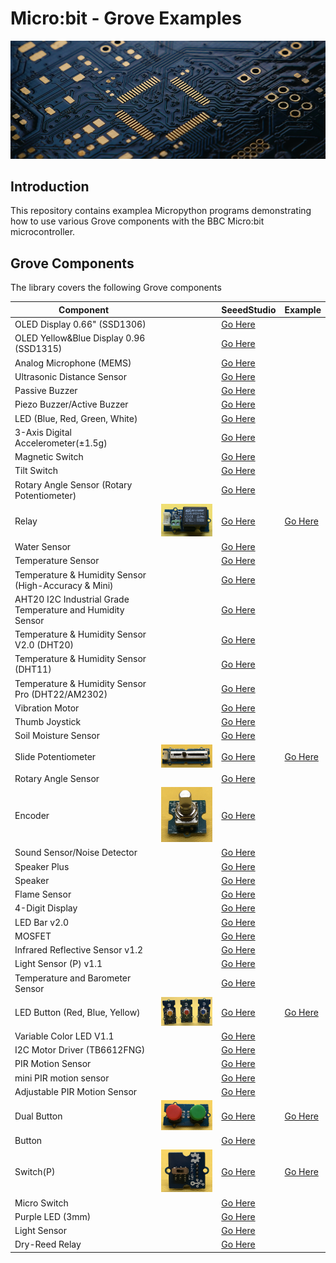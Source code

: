 # Micro:bit - Grove Examples

![Splash](splash.png)

## Introduction

This repository contains examplea Micropython programs demonstrating how to use various Grove components with the BBC Micro:bit microcontroller.

## Grove Components

The library covers the following Grove components

| Component                                                  |                                                       | SeeedStudio                                                                                                         | Example  |
| ---------------------------------------------------------- | ----------------------------------------------------- | ------------------------------------------------------------------------------------------------------------------- | -------- |
| OLED Display 0.66" (SSD1306)                               |                                                       | [Go Here](https://www.seeedstudio.com/Grove-OLED-Display-0-66-SSD1306-v1-0-p-5096.html)                             |          |
| OLED Yellow&Blue Display 0.96 (SSD1315)                    |                                                       | [Go Here](https://www.seeedstudio.com/Grove-OLED-Yellow-Blue-Display-0-96-SSD1315-V1-0-p-5010.html)                 |          | 
| Analog Microphone (MEMS)                                   |                                                       | [Go Here](https://www.seeedstudio.com/Grove-Analog-Microphone-p-4593.html)                                          |          |
| Ultrasonic Distance Sensor                                 |                                                       | [Go Here](https://www.seeedstudio.com/Grove-Ultrasonic-Distance-Sensor.html)                                        |          |
| Passive Buzzer                                             |                                                       | [Go Here](https://www.seeedstudio.com/Grove-Passive-Buzzer-p-4525.html)                                             |          |
| Piezo Buzzer/Active Buzzer                                 |                                                       | [Go Here](https://www.seeedstudio.com/Grove-Buzzer.html)                                                            |          |
| LED (Blue, Red, Green, White)                              |                                                       | [Go Here](https://www.seeedstudio.com/Grove-LED-Pack-p-4364.html)                                                   |          |
| 3-Axis Digital Accelerometer(±1.5g)                        |                                                       | [Go Here](https://www.seeedstudio.com/Grove-3-Axis-Digital-Accelerometer-1-5g.html)                                 |          |
| Magnetic Switch                                            |                                                       | [Go Here](https://www.seeedstudio.com/Grove-Magnetic-Switch.html)                                                   |          |
| Tilt Switch                                                |                                                       | [Go Here](https://www.seeedstudio.com/Grove-Tilt-Switch.html)                                                       |          |
| Rotary Angle Sensor (Rotary Potentiometer)                 |                                                       | [Go Here](https://www.seeedstudio.com/Grove-Rotary-Angle-Sensor.html)                                               |          |
| Relay                                                      | ![Relay](img/relay.png)                               | [Go Here](https://www.seeedstudio.com/Grove-Relay.html)                                                             | [Go Here](src/relay.py)                 |
| Water Sensor                                               |                                                       | [Go Here](https://www.seeedstudio.com/Grove-Water-Sensor.html)                                                      |          |
| Temperature Sensor                                         |                                                       | [Go Here](https://www.seeedstudio.com/Grove-Temperature-Sensor.html)                                                |          |
| Temperature & Humidity Sensor (High-Accuracy & Mini)       |                                                       | [Go Here](https://www.seeedstudio.com/Grove-Temperature-Humidity-Sensor-High-Accuracy-Mini.html)                    |          |
| AHT20 I2C Industrial Grade Temperature and Humidity Sensor |                                                       | [Go Here](https://www.seeedstudio.com/Grove-AHT20-I2C-Industrial-grade-temperature-and-humidity-sensor-p-4497.html) |          |
| Temperature & Humidity Sensor V2.0 (DHT20)                 |                                                       | [Go Here](https://www.seeedstudio.com/Grove-Temperature-Humidity-Sensor-V2-0-DHT20-p-4967.html)                     |          |
| Temperature & Humidity Sensor (DHT11)                      |                                                       | [Go Here](https://www.seeedstudio.com/Grove-Temperature-Humidity-Sensor-DHT11.html)                                 |          |
| Temperature & Humidity Sensor Pro (DHT22/AM2302)           |                                                       | [Go Here](https://www.seeedstudio.com/Grove-Temperature-Humidity-Sensor-Pro-AM2302-DHT22.html)                      |          |
| Vibration Motor                                            |                                                       | [Go Here](https://www.seeedstudio.com/Grove-Vibration-Motor.html)                                                   |          |
| Thumb Joystick                                             |                                                       | [Go Here](https://www.seeedstudio.com/Grove-Thumb-Joystick.html)                                                    |          |
| Soil Moisture Sensor                                       |                                                       | [Go Here](https://www.seeedstudio.com/Grove-Moisture-Sensor.html)                                                   |          |
| Slide Potentiometer                                        | ![Slide Potentiometer](img/sliding-potentiometer.png) | [Go Here](https://www.seeedstudio.com/Grove-Slide-Potentiometer.html)                                               | [Go Here](src/sliding_potentiometer.py) |
| Rotary Angle Sensor                                        |                                                       | [Go Here](https://www.seeedstudio.com/Grove-Rotary-Angle-Sensor-P.html)                                             |          |
| Encoder                                                    | ![Relay](img/encoder.png)                             | [Go Here](https://www.seeedstudio.com/Grove-Encoder.html)                                                           |          |
| Sound Sensor/Noise Detector                                |                                                       | [Go Here](https://www.seeedstudio.com/Grove-Loudness-Sensor.html)                                                   |          |
| Speaker Plus                                               |                                                       | [Go Here](https://www.seeedstudio.com/Grove-Speaker-Plus-p-4592.html)                                               |          |
| Speaker                                                    |                                                       | [Go Here](https://www.seeedstudio.com/Grove-Speaker-p-1445.html)                                                    |          |
| Flame Sensor                                               |                                                       | [Go Here](https://www.seeedstudio.com/Grove-Flame-Sensor.html)                                                      |          |
| 4-Digit Display                                            |                                                       | [Go Here](https://www.seeedstudio.com/Grove-4-Digit-Display.html)                                                   |          |
| LED Bar v2.0                                               |                                                       | [Go Here](https://www.seeedstudio.com/Grove-LED-Bar-v2-0.html)                                                      |          |
| MOSFET                                                     |                                                       | [Go Here](https://www.seeedstudio.com/Grove-MOSFET.html)                                                            |          |
| Infrared Reflective Sensor v1.2                            |                                                       | [Go Here](https://www.seeedstudio.com/Grove-Infrared-Reflective-Sensor-v1-2.html)                                   |          |
| Light Sensor (P) v1.1                                      |                                                       | [Go Here](https://www.seeedstudio.com/Grove-Light-Sensor-P-v1-1.html)                                               |          |
| Temperature and Barometer Sensor                           |                                                       | [Go Here](https://www.seeedstudio.com/Grove-Barometer-Sensor-BMP280.html)                                           |          |
| LED Button (Red, Blue, Yellow)                             | ![Slide Potentiometer](img/led-button.png)            | [Go Here](https://www.seeedstudio.com/Grove-Red-LED-Button.html)                                                    | [Go Here](src/dual-button.py)           |
| Variable Color LED V1.1                                    |                                                       | [Go Here](https://www.seeedstudio.com/Grove-Variable-Color-LED-V1-1.html)                                           |          |
| I2C Motor Driver (TB6612FNG)                               |                                                       | [Go Here](https://www.seeedstudio.com/Grove-I2C-Motor-Driver-TB6612FNG-p-3220.html)                                 |          |
| PIR Motion Sensor                                          |                                                       | [Go Here](https://www.seeedstudio.com/Grove-PIR-Motion-Sensor.html)                                                 |          |
| mini PIR motion sensor                                     |                                                       | [Go Here](https://www.seeedstudio.com/Grove-mini-PIR-motion-sensor-p-2930.html)                                     |          |
| Adjustable PIR Motion Sensor                               |                                                       | [Go Here](https://www.seeedstudio.com/Grove-Adjustable-PIR-Motion-Sensor.html)                                      |          |
| Dual Button                                                | ![Dual Button](img/dual-button.png)                   | [Go Here](https://www.seeedstudio.com/Grove-Dual-Button-p-4529.html)                                                | [Go Here](src/dual-button.py)           |
| Button                                                     |                                                       | [Go Here](https://www.seeedstudio.com/buttons-c-928/Grove-Button.html)                                              |          |
| Switch(P)                                                  | ![Dual Button](img/switch-p.png)                      | [Go Here](https://www.seeedstudio.com/Grove-Switch-P.html)                                                          | [Go Here](src/switch-p.py)              |
| Micro Switch                                               |                                                       | [Go Here](https://www.seeedstudio.com/Grove-Micro-Switch.html)                                                      |          |
| Purple LED (3mm)                                           |                                                       | [Go Here](https://www.seeedstudio.com/Grove-Purple-LED-3mm.html)                                                    |          |
| Light Sensor                                               |                                                       | [Go Here](https://www.seeedstudio.com/Grove-Light-Sensor-p-746.html)                                                |          |
| Dry-Reed Relay                                             |                                                       | [Go Here](https://www.seeedstudio.com/Grove-Dry-Reed-Relay.html)                                                    |          |

